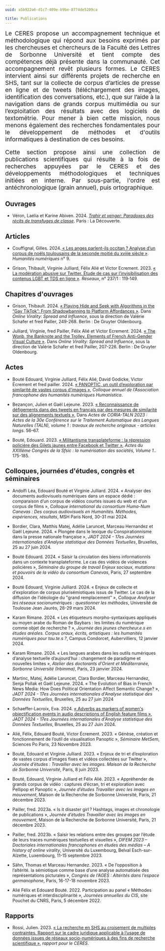 ```yaml
---
uuid: a5b922a6-d1c7-409e-b9be-8774de5209ca

title: Publications
---
```


<div style="position:relative; font-size:19px; text-align: justify; text-justify: inter-word;">Le CERES propose un accompagnement technique et méthodologique qui répond aux besoins exprimés par les chercheuses et chercheurs de la Faculté des Lettres de Sorbonne Université et tient compte des compétences déjà présente dans la communauté. Cet accompagnement revêt plusieurs formes. Le CERES intervient ainsi sur différents projets de recherche en SHS, tant sur la collecte de corpus d’articles de presse en ligne et de tweets (téléchargement des images, identification des conversations, etc.), que sur l’aide à la navigation dans de grands corpus multimédia ou sur l’exploitation des résultats avec des logiciels de textométrie. Pour mener à bien cette mission, nous menons également des recherches fondamentales pour le développement de méthodes et d'outils informatiques à destination de ces besoins.

Cette section propose ainsi une collection de publications scientifiques qui résulte à la fois de recherches appuyées par le CERES et des développements méthodologiques et techniques initiées en interne. Par sous-partie, l'ordre est antéchronologique (grain annuel), puis ortographique.</div>

## Ouvrages

- Véron, Laélia et Karine Abiven. 2024. [_Trahir et venger: Paradoxes des récits de transfuges de classe_](https://www.editionsladecouverte.fr/trahir_et_venger-9782348082610). Paris : La Découverte.

## Articles 

- Couffignal, Gilles. 2024.[ « Les anges parlent-ils occitan ? Analyse d’un corpus de noëls toulousains de la seconde moitié du xviiie siècle »](http://journals.openedition.org/revuehn/4043). _Humanités numériques_ n° 9.

- Grison, Thibault, Virginie Julliard, Félix Alié et Victor Ecrement. 2023. [« La modération abusive sur Twitter. Étude de cas sur l’invisibilisation des contenus LGBT et TDS en ligne »](https://shs.cairn.info/revue-reseaux-2023-1-page-119?lang=fr). _Réseaux_, n° 237/1 : 119‑149.

## Chapitres d'ouvrages

- Grison, Thibault. 2024. [« Playing Hide and Seek with Algorithms in the “Gay TikTok”: From Shadowbanning to Platform Affordances »](https://www.degruyter.com/document/doi/10.1515/9783111311371-013/html). Dans _Online Virality: Spread and Influence_, sous la direction de Valérie Schafer et fred Pailler, 249-268. Berlin : De Gruyter Oldenbourg.

- Julliard, Virginie, fred Pailler, Félix Alié et Victor Ecrement. 2024. [« The Wonb, the Banknote and the Trolley. Elements of French Anti-Gender Visual Culture »](https://www.degruyter.com/document/doi/10.1515/9783111311371-011/html). Dans _Online Virality: Spread and Influence_, sous la direction de Valérie Schafer et fred Pailler, 207-226. Berlin : De Gruyter Oldenbourg.

## Actes

- Bouté Edouard, Virginie Julliard, Félix Alié, David Godicke, Victor Écrement et fred pailler. 2024. [« PANOPTIC, un outil d’exploration par similarité de vastes corpus d’images »](https://hal.science/hal-04687627), _Colloque annuel de l’Association francophone des humanités numériques Humanistica_.

- Bezançon, Julien et Gaël Lejeune. 2023. [« Reconnaissance de défigements dans des tweets en français par des mesures de similarité sur des alignements textuels »](https://hal.science/hal-04130174/), Dans _Actes de CORIA-TALN 2023 : Actes de la 30e Conférence sur le Traitement Automatique des Langues Naturelles (TALN), volume 1 : travaux de recherche originaux - articles longs_. 56–67.

- Bouté, Edouard. 2023. [« Militantisme transplateforme : la répression policière des Gilets jaunes entre Facebook et Twitter »](https://edouardboute.github.io/files/Boute_SFSIC2023.pdf), _Actes du XXIIIème Congrès de la Sfsic : la numérisation des sociétés, Volume 1_.. 175-185.

## Colloques, journées d'études, congrès et séminaires

- Andolfi Léa, Edouard Bouté et Virginie Julliard. 2024. « Analyser des documents audiovisuels numériques dans un espace dédié : comparaison d’un corpus de vidéos courtes issues du web et d’un corpus de films », _Colloque international du consortium Huma-Num Canevas : Des corpus audiovisuels en Humanités. Méthodes, expériences, résultats_, MSH Paris Nord, 30-31 mai 2024.

- Bordier, Clara, Matthis Matej, Adélie Laruncet, Marceau Hernandez et Gaël Lejeune. 2024. « Plongée dans le lexique du Conspirationnisme dans la presse nationale française », _JADT 2024 - 17es Journées internationales d'Analyse statistique des Données Textuelles_, Bruxelles, 25 au 27 juin 2024.

- Bouté Edouard. 2024. « Saisir la circulation des biens informationnls dans un contexte transplateforme. Le cas des vidéos de violences policières », _Séminaire du groupe de travail Enjeux sociaux, mutations et pouvoirs de la vidéo du consortium Canevas_, Paris, 27 septembre 2024.

- Bouté Edouard, Virginie Julliard. 2024. « Enjeux de collecte et d’exploration de corpus plurisémiotiques issus de Twitter. Le cas de la diffusion de l’idéologie du "grand remplacement" », _Colloque Analyser les réseaux socionumériques : questionner les méthodes_, Université de Toulouse Jean Jaurès, 28-29 mars 2024.

- Karam Rimane. 2024.  « Les étiqueteurs morpho-syntaxiques appliqués au moyen arabe du Roman de Baybars : les limites du numérique comme objet de recherche ? », _Journée des jeunes chercheur.e.s en études aréales. Corpus oraux, écrits, artistiques : les humanités numériques pour tou.te.s ?_, Campus Condorcet, Aubervilliers, 12 janvier 2024.

- Karam Rimane. 2024. « Les langues arabes dans les outils numériques d’analyse textuelle d’aujourd’hui : changement de paradigme et nouvelles limites », _Atelier des doctorants d'Orient et Méditerranée, Sorbonne Université (Irbimma)_, Paris, 23 janvier 2024.

- Martinc, Matej, Adélie Laruncet, Clara Bordier, Marceau Hernandez, Senja Pollak et Gaël Lejeune. 2024. « The Evolution of Bias in French News Media: How Does Political Orientation Affect Semantic Change? », _JADT 2024 - 17es Journées internationales d'Analyse statistique des Données Textuelles_, Bruxelles, 25 au 27 juin 2024

- Schaeffer-Lacroix, Eva. 2024. [« Adverbs as markers of women's objectification events in audio descriptions of English feature films »](https://hal.science/hal-04631271v1), _JADT 2024 - 17es Journées internationales d'Analyse statistique des Données Textuelles_, Bruxelles, 25 au 27 Juin 2024.

- Alié, Félix, Edouard Bouté, Victor Écrement. 2023. « Génèse, création et fonctionnement de l’outil de visualisation Panoptic », _Séminaire MetSem_, Sciences Po Paris, 23 Novembre 2023.

- Bouté, Edouard et Virginie Julliard. 2023. « Enjeux de tri et d’exploration de vastes corpus d’images fixes et vidéos collectées sur Twitter », _Journée d’études : Travailler avec les images. Maison de la Recherche de Sorbonne Université_, Paris, 8 juin 2023.

- Bouté, Edouard, Virginie Julliard et  Félix Alié. 2023. « Appréhender de grands corpus de vidéo : captures d’écran, tri et exploration avec Pellipop et Panoptic », _Journée d’études Travailler avec les images en mouvement_, Maison de la Recherche de Sorbonne Université, Paris, 21 décembre 2023.

- Pailler, fred. 2023a. « Is it disaster girl ? Hashtags, images et chronologie de publications », _Journée d’études Travailler avec les images en mouvement_, Maison de la Recherche de Sorbonne Université, Paris, 21 décembre 2023.

- Pailler, fred. 2023b. « Saisir les relations entre des groupes par l’étude de leurs traces numériques textuelles et visuelles », _DIFEM 2023 – Doctoriales internationales francophones en études des médias – A history of online virality_, Université du Luxembourg, Belval Esch-sur-Alzette, Luxembourg, 11-15 septembre 2023.

- Sähn, Thomas et Marceau Hernandez. 2023. « De l’opposition à l’altérité. la sémiotique comme base d’une analyse automatisée des représentations picturales », _Congrès de l’AGES : Altérités dans l’espace germanophone_, Paris, 16-17-18 novembre 2023.

- Alié Félix et Edouard Bouté. 2022. Participation au panel « Méthodes numériques et interdisciplinarité », _Journées annuelles du CIS_, site Pouchet du CNRS, Paris, 5 décembre 2022.

## Rapports

- Rossi, Julien. 2023. [« La recherche en SHS au croisement de multiples contraintes. Rapport sur le cadre juridique applicable à l’usage de données issues de réseaux socio-numériques à des fins de recherche scientifique »](../../podcasts/2022-04-09_rgpd_shs/), _rapport pour le CERES_.
